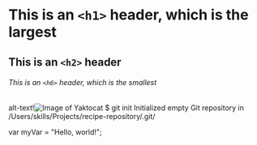 # This is an `<h1>` header, which is the largest

## This is an `<h2>` header

###### This is an `<h6>` header, which is the smallest
 alt-text!![Image of Yaktocat](https://octodex.github.com/images/yaktocat.png)
$ git init
Initialized empty Git repository in /Users/skills/Projects/recipe-repository/.git/


var myVar = "Hello, world!";
